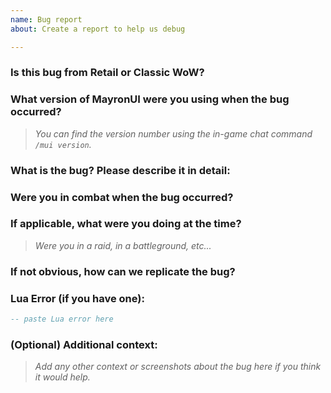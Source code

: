 ```yaml
---
name: Bug report
about: Create a report to help us debug

---
```

### Is this bug from Retail or Classic WoW?


### What version of MayronUI were you using when the bug occurred?
> *You can find the version number using the in-game chat command `/mui version`.*


### What is the bug? Please describe it in detail:


### Were you in combat when the bug occurred?


### If applicable, what were you doing at the time?
> *Were you in a raid, in a battleground, etc...*


### If not obvious, how can we replicate the bug?


### Lua Error (if you have one):
```lua
-- paste Lua error here
```

### (Optional) Additional context:
> *Add any other context or screenshots about the bug here if you think it would help.*

